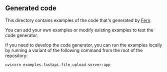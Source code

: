 ## Generated code

This directory contains examples of the code that's generated by [Fern](https://github.com/fern-api/fern).

You can add your own examples or modify existing examples to test the code generator.

If you need to develop the code generator, you can run the examples locally by running a variant of the following command from the root of the repository:

```
uvicorn examples.fastapi.file_upload.server:app
```
